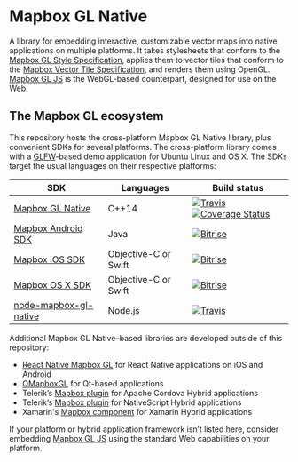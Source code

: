 # Mapbox GL Native

A library for embedding interactive, customizable vector maps into native applications on multiple platforms. It takes stylesheets that conform to the [Mapbox GL Style Specification](https://github.com/mapbox/mapbox-gl-style-spec/), applies them to vector tiles that conform to the [Mapbox Vector Tile Specification](https://github.com/mapbox/vector-tile-spec), and renders them using OpenGL. [Mapbox GL JS](https://github.com/mapbox/mapbox-gl-js) is the WebGL-based counterpart, designed for use on the Web.

## The Mapbox GL ecosystem

This repository hosts the cross-platform Mapbox GL Native library, plus convenient SDKs for several platforms. The cross-platform library comes with a [GLFW](https://github.com/glfw/glfw)-based demo application for Ubuntu Linux and OS X. The SDKs target the usual languages on their respective platforms:

SDK | Languages | Build status
----|-----------|-------------
[Mapbox GL Native](INSTALL.md) | C++14 | [![Travis](https://travis-ci.org/mapbox/mapbox-gl-native.svg?branch=master)](https://travis-ci.org/mapbox/mapbox-gl-native/builds) [![Coverage Status](https://coveralls.io/repos/github/mapbox/mapbox-gl-native/badge.svg?branch=master)](https://coveralls.io/github/mapbox/mapbox-gl-native?branch=master)
[Mapbox Android SDK](platform/android/) | Java | [![Bitrise](https://www.bitrise.io/app/79cdcbdc42de4303.svg?token=_InPF8bII6W7J6kFr-L8QQ&branch=master)](https://www.bitrise.io/app/79cdcbdc42de4303)
[Mapbox iOS SDK](platform/ios/) | Objective-C or Swift | [![Bitrise](https://www.bitrise.io/app/7514e4cf3da2cc57.svg?token=OwqZE5rSBR9MVWNr_lf4sA&branch=master)](https://www.bitrise.io/app/7514e4cf3da2cc57)
[Mapbox OS X SDK](platform/osx/) | Objective-C or Swift | [![Bitrise](https://www.bitrise.io/app/155ef7da24b38dcd.svg?token=4KSOw_gd6WxTnvGE2rMttg&branch=master)](https://www.bitrise.io/app/155ef7da24b38dcd)
[node-mapbox-gl-native](platform/node/) | Node.js | [![Travis](https://travis-ci.org/mapbox/mapbox-gl-native.svg?branch=master)](https://travis-ci.org/mapbox/mapbox-gl-native/builds)

Additional Mapbox GL Native–based libraries are developed outside of this repository:

* [React Native Mapbox GL](https://github.com/mapbox/react-native-mapbox-gl) for React Native applications on iOS and Android
* [QMapboxGL](https://github.com/tmpsantos/qmapboxgl) for Qt-based applications
* Telerik’s [Mapbox plugin](http://plugins.telerik.com/cordova/plugin/mapbox) for Apache Cordova Hybrid applications
* Telerik’s [Mapbox plugin](http://plugins.telerik.com/nativescript/plugin/mapbox) for NativeScript Hybrid applications
* Xamarin's [Mapbox component](https://components.xamarin.com/view/mapboxsdk) for Xamarin Hybrid applications

If your platform or hybrid application framework isn’t listed here, consider embedding [Mapbox GL JS](https://github.com/mapbox/mapbox-gl-js) using the standard Web capabilities on your platform.
